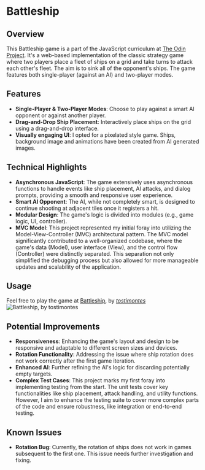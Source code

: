 # Battleship

## Overview

This Battleship game is a part of the JavaScript curriculum at [The Odin Project](https://www.theodinproject.com/). It's a web-based implementation of the classic strategy game where two players place a fleet of ships on a grid and take turns to attack each other's fleet. The aim is to sink all of the opponent's ships. The game features both single-player (against an AI) and two-player modes.

## Features

- **Single-Player & Two-Player Modes**: Choose to play against a smart AI opponent or against another player.
- **Drag-and-Drop Ship Placement**: Interactively place ships on the grid using a drag-and-drop interface.
- **Visually engaging UI**: I opted for a pixelated style game. Ships, background image and animations have been created from AI generated images.

## Technical Highlights

- **Asynchronous JavaScript**: The game extensively uses asynchronous functions to handle events like ship placement, AI attacks, and dialog prompts, providing a smooth and responsive user experience.
- **Smart AI Opponent**: The AI, while not completely smart, is designed to continue shooting at adjacent tiles once it registers a hit.
- **Modular Design**: The game's logic is divided into modules (e.g., game logic, UI, controller).
- **MVC Model**: This project represented my initial foray into utilizing the Model-View-Controller (MVC) architectural pattern. The MVC model significantly contributed to a well-organized codebase, where the game's data (Model), user interface (View), and the control flow (Controller) were distinctly separated. This separation not only simplified the debugging process but also allowed for more manageable updates and scalability of the application.

## Usage

Feel free to play the game at [Battleship](https://tostimontes.github.io/battleship/), by [_tostimontes_](https://github.com/tostimontes/) ![Battleship, by tostimontes](./media/usage-example.gif)

## Potential Improvements

- **Responsiveness**: Enhancing the game's layout and design to be responsive and adaptable to different screen sizes and devices.
- **Rotation Functionality**: Addressing the issue where ship rotation does not work correctly after the first game iteration.
- **Enhanced AI**: Further refining the AI's logic for discarding potentially empty targets.
- **Complex Test Cases**: This project marks my first foray into implementing testing from the start. The unit tests cover key functionalities like ship placement, attack handling, and utility functions. However, I aim to enhance the testing suite to cover more complex parts of the code and ensure robustness, like integration or end-to-end testing.

## Known Issues

- **Rotation Bug**: Currently, the rotation of ships does not work in games subsequent to the first one. This issue needs further investigation and fixing.
